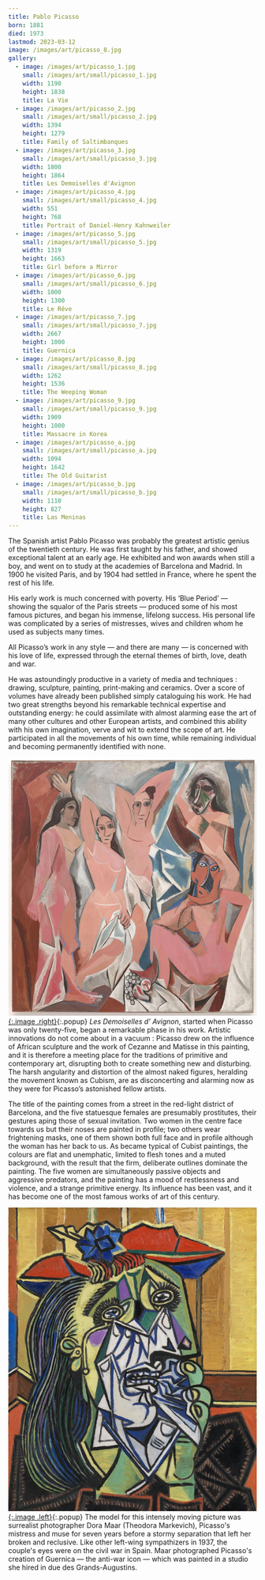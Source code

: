 ```yaml
---
title: Pablo Picasso
born: 1881
died: 1973
lastmod: 2023-03-12
image: /images/art/picasso_8.jpg
gallery:
  - image: /images/art/picasso_1.jpg
    small: /images/art/small/picasso_1.jpg
    width: 1190
    height: 1838
    title: La Vie
  - image: /images/art/picasso_2.jpg
    small: /images/art/small/picasso_2.jpg
    width: 1394
    height: 1279
    title: Family of Saltimbanques
  - image: /images/art/picasso_3.jpg
    small: /images/art/small/picasso_3.jpg
    width: 1800
    height: 1864
    title: Les Demoiselles d'Avignon
  - image: /images/art/picasso_4.jpg
    small: /images/art/small/picasso_4.jpg
    width: 551
    height: 768
    title: Portrait of Daniel-Henry Kahnweiler
  - image: /images/art/picasso_5.jpg
    small: /images/art/small/picasso_5.jpg
    width: 1319
    height: 1663
    title: Girl before a Mirror
  - image: /images/art/picasso_6.jpg
    small: /images/art/small/picasso_6.jpg
    width: 1000
    height: 1300
    title: Le Rêve
  - image: /images/art/picasso_7.jpg
    small: /images/art/small/picasso_7.jpg
    width: 2667
    height: 1000
    title: Guernica
  - image: /images/art/picasso_8.jpg
    small: /images/art/small/picasso_8.jpg
    width: 1262
    height: 1536
    title: The Weeping Woman
  - image: /images/art/picasso_9.jpg
    small: /images/art/small/picasso_9.jpg
    width: 1909
    height: 1000
    title: Massacre in Korea
  - image: /images/art/picasso_a.jpg
    small: /images/art/small/picasso_a.jpg
    width: 1094
    height: 1642
    title: The Old Guitarist
  - image: /images/art/picasso_b.jpg
    small: /images/art/small/picasso_b.jpg
    width: 1110
    height: 827
    title: Las Meninas
---
```


The Spanish artist Pablo Picasso was probably the greatest artistic genius of
the twentieth century. He was first taught by his father, and showed
exceptional talent at an early age. He exhibited and won awards when still a
boy, and went on to study at the academies of Barcelona and Madrid. In 1900 he
visited Paris, and by 1904 had settled in France, where he spent the rest of
his life.

His early work is much concerned with poverty. His ‘Blue Period’ &mdash;
showing the squalor of the Paris streets &mdash; produced some of his most
famous pictures, and began his immense, lifelong success. His personal life was
complicated by a series of mistresses, wives and children whom he used as
subjects many times.

All Picasso’s work in any style &mdash; and there are many &mdash; is concerned
with his love of life, expressed through the eternal themes of birth, love,
death and war.

He was astoundingly productive in a variety of media and techniques : drawing,
sculpture, painting, print-making and ceramics. Over a score of volumes have
already been published simply cataloguing his work. He had two great strengths
beyond his remarkable technical expertise and outstanding energy: he could
assimilate with almost alarming ease the art of many other cultures and other
European artists, and combined this ability with his own imagination, verve and
wit to extend the scope of art. He participated in all the movements of his own
time, while remaining individual and becoming permanently identified with none.

[![Les Demoiselles d'Avignon](/images/art/picasso_3.jpg){:.image .right}](/images/art/picasso_3.jpg){:.popup}
_Les Demoiselles d’ Avignon_, started when Picasso was only twenty-five, began
a remarkable phase in his work. Artistic innovations do not come about in a
vacuum : Picasso drew on the influence of African sculpture and the work of
Cezanne and Matisse in this painting, and it is therefore a meeting place for
the traditions of primitive and contemporary art, disrupting both to create
something new and disturbing. The harsh angularity and distortion of the almost
naked figures, heralding the movement known as Cubism, are as disconcerting and
alarming now as they were for Picasso’s astonished fellow artists.

The title of the painting comes from a street in the red-light district of
Barcelona, and the five statuesque females are presumably prostitutes, their
gestures aping those of sexual invitation. Two women in the centre face towards
us but their noses are painted in profile; two others wear frightening masks,
one of them shown both full face and in profile although the woman has her back
to us. As became typical of Cubist paintings, the colours are flat and
unemphatic, limited to flesh tones and a muted background, with the result that
the firm, deliberate outlines dominate the painting. The five women are
simultaneously passive objects and aggressive predators, and the painting has a
mood of restlessness and violence, and a strange primitive energy. Its
influence has been vast, and it has become one of the most famous works of art
of this century.

[![The Weeping Woman](/images/art/picasso_8.jpg){:.image .left}](/images/art/picasso_8.jpg){:.popup}
The model for this intensely moving picture was surrealist photographer Dora
Maar (Theodora Markevich), Picasso's mistress and muse for seven years before a
stormy separation that left her broken and reclusive. Like other left-wing
sympathizers in 1937, the couple's eyes were on the civil war in Spain. Maar
photographed Picasso's creation of Guernica &mdash; the anti-war icon &mdash;
which was painted in a studio she hired in due des Grands-Augustins.
